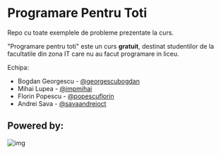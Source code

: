 # Programare Pentru Toti

Repo cu toate exemplele de probleme prezentate la curs.

"Programare pentru toti" este un curs **gratuit**, destinat studentilor de la facultatile din zona IT care nu au facut programare in liceu.

Echipa:
- Bogdan Georgescu - [@georgescubogdan](https://github.com/georgescubogdan)
- Mihai Lupea  - [@impmihai](https://github.com/impmihai)
- Florin Popescu - [@popescuflorin](https://github.com/popescuflorin)
- Andrei Sava - [@savaandreioct](https://github.com/savaandreioct)


## Powered by:

![img](https://lh3.googleusercontent.com/fife/ABSRlIrptxexwda8omvL4xEZ-KvwPkHCatqq_no7TxvGBDXIBqdyHF3ZRddnZ0L6PnZIJH9h5x-axmZi0Ar3WyFR2rJlhrdRRR-hTtRcVImHOEz21JD8OZb8SDpKS1WODEeUv4YpEbjK6-ohh8L4cfQdd12FFLjnYfznW3yOn80g4J4C4Iwzn3TTF9DBbPq4vKOMVigapaLLRzIQcz7JX0L-TsyD5otQCE-qA2_t0Be8UWg4iroGNXm49bMqjyV-HWeJ4nj3tJZUE4n9rFWqYiI_RBicS_weEfbN5c_gnEdOeyZ-50BKO8bEBBPuLf1ZVPlNDeCd0eWTXDCIwmw_w_Zkev1syJ_s6l6y6mdGWbEbbqNdoCYTd5WOhkUCRSE4WHwv4mWqflolYXJUybGy7qE9x7ffY-U20GsBR9AULY_u7CVRYLO61ArGMYlawRT1QPfJqkc7mOhxwvkK2M1BBUGa9VWcjBCb1qCpHuvi95J5NZx3uh4J0lLzA8-qFtdeqb7uzLPTg12WDNMYHMbHvbJ8MMckG96ED1Z8iKeuPnNkQmZAE6IvxJjx39Gr68Zr4ou5OTmCokeIMl-gtKuUxiXroxRx0TdhjqqmdtUkMCKnaREESJLJgAD_gVKxssjqwY79Me3yakfMh-ma1qkN5XoO2Uu97m4K0eioxUySfOhDomY7-ecleRD5wmxelBaMqHkBHAMoN5N5gebG3g-VgNqMR6cArQSkzAbu=s512)
